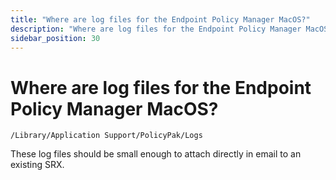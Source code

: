 ```yaml
---
title: "Where are log files for the Endpoint Policy Manager MacOS?"
description: "Where are log files for the Endpoint Policy Manager MacOS?"
sidebar_position: 30
---
```


# Where are log files for the Endpoint Policy Manager MacOS?

`/Library/Application Support/PolicyPak/Logs`

These log files should be small enough to attach directly in email to an existing SRX.
